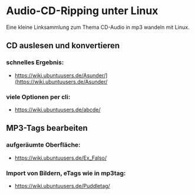# Audio-CD-Ripping unter Linux

Eine kleine Linksammlung zum Thema CD-Audio in mp3 wandeln mit Linux.

## CD auslesen und konvertieren

### schnelles Ergebnis:

* https://wiki.ubuntuusers.de/Asunder/](https://wiki.ubuntuusers.de/Asunder/

### viele Optionen per cli:

* https://wiki.ubuntuusers.de/abcde/

## MP3-Tags bearbeiten

### aufgeräumte Oberfläche:

* https://wiki.ubuntuusers.de/Ex_Falso/

### Import von Bildern, eTags wie in mp3tag:

* https://wiki.ubuntuusers.de/Puddletag/

